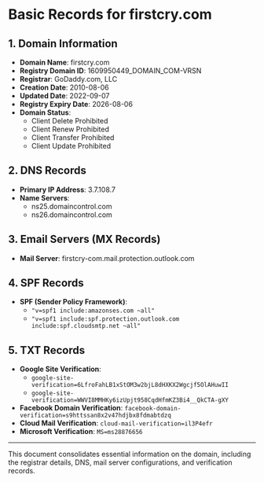 # Basic Records for firstcry.com

## 1. Domain Information
- **Domain Name**: firstcry.com
- **Registry Domain ID**: 1609950449_DOMAIN_COM-VRSN
- **Registrar**: GoDaddy.com, LLC
- **Creation Date**: 2010-08-06
- **Updated Date**: 2022-09-07
- **Registry Expiry Date**: 2026-08-06
- **Domain Status**: 
  - Client Delete Prohibited
  - Client Renew Prohibited
  - Client Transfer Prohibited
  - Client Update Prohibited

## 2. DNS Records
- **Primary IP Address**: 3.7.108.7
- **Name Servers**: 
  - ns25.domaincontrol.com
  - ns26.domaincontrol.com

## 3. Email Servers (MX Records)
- **Mail Server**: firstcry-com.mail.protection.outlook.com

## 4. SPF Records
- **SPF (Sender Policy Framework)**:
  - `"v=spf1 include:amazonses.com ~all"`
  - `"v=spf1 include:spf.protection.outlook.com include:spf.cloudsmtp.net ~all"`

## 5. TXT Records
- **Google Site Verification**: 
  - `google-site-verification=6LfroFahLB1xStOM3w2bjL8dHXKX2Wgcjf5OlAHuwII`
  - `google-site-verification=WWVI8MMHKy6izUpjt958CqdHfmKZ3Bi4__QkCTA-gXY`
- **Facebook Domain Verification**: `facebook-domain-verification=s9httssan8x2v47hdjbx8fdmabtdzq`
- **Cloud Mail Verification**: `cloud-mail-verification=il3P4efr`
- **Microsoft Verification**: `MS=ms28876656`

---

This document consolidates essential information on the domain, including the registrar details, DNS, mail server configurations, and verification records.
